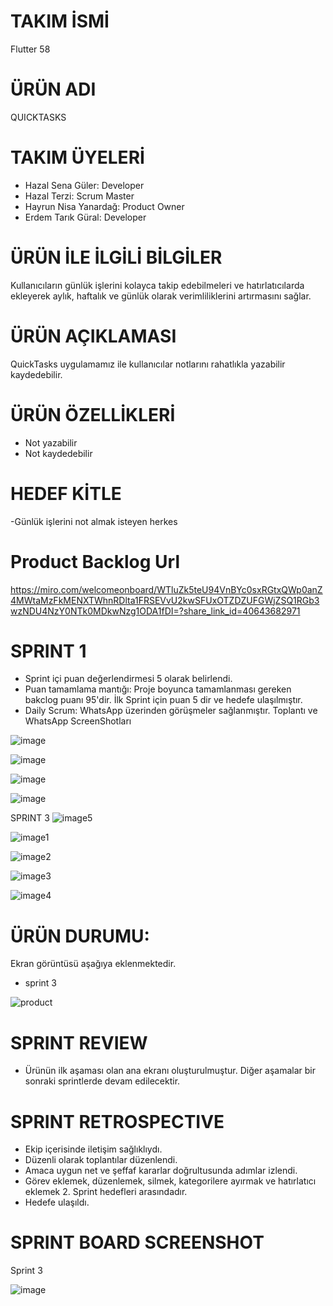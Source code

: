 # TAKIM İSMİ
Flutter 58 

# ÜRÜN ADI
QUICKTASKS 

# TAKIM ÜYELERİ 
- Hazal Sena Güler: Developer 
- Hazal Terzi: Scrum Master 
- Hayrun Nisa Yanardağ: Product Owner 
- Erdem Tarık Güral: Developer 

# ÜRÜN İLE İLGİLİ BİLGİLER 
Kullanıcıların günlük işlerini kolayca takip edebilmeleri ve hatırlatıcılarda ekleyerek aylık, haftalık ve günlük olarak verimliliklerini artırmasını sağlar. 

# ÜRÜN AÇIKLAMASI 
QuickTasks uygulamamız ile kullanıcılar notlarını rahatlıkla yazabilir kaydedebilir.

# ÜRÜN ÖZELLİKLERİ 
- Not yazabilir
- Not kaydedebilir

# HEDEF KİTLE
-Günlük işlerini not almak isteyen herkes

# Product Backlog Url 
https://miro.com/welcomeonboard/WTluZk5teU94VnBYc0sxRGtxQWp0anZ4MWtaMzFkMENXTWhnRDlta1FRSEVvU2kwSFUxOTZDZUFGWjZSQ1RGb3wzNDU4NzY0NTk0MDkwNzg1ODA1fDI=?share_link_id=40643682971 

# SPRINT 1 
- Sprint içi puan değerlendirmesi 5 olarak belirlendi.
- Puan tamamlama mantığı: Proje boyunca tamamlanması gereken bakclog puanı 95'dir. İlk Sprint için puan 5 dir ve hedefe ulaşılmıştır. 
- Daily Scrum: WhatsApp üzerinden görüşmeler sağlanmıştır.
Toplantı ve WhatsApp ScreenShotları

![image](https://github.com/hazalsguler/Team58/assets/173630456/52ab0ca4-1f8e-475e-a8d5-f06b4364550e)

![image](https://github.com/hazalsguler/Team58/assets/173630456/b85f124a-6ec1-4ba8-a871-71851d6e42f5) 

![image](https://github.com/hazalsguler/Team58/assets/173630456/8a51c437-6a32-4fa4-9b10-d247d9c0ebf7)

![image](https://github.com/hazalsguler/Team58/assets/173630456/9d4deece-1b51-4417-b6a5-fb4884ad9d63) 


SPRINT 3 
![image5](https://github.com/user-attachments/assets/2d9b7d99-6ab3-4088-9162-c3295b738d01)

![image1](https://github.com/user-attachments/assets/dc06872c-e313-4d95-9bb5-1ec411500418)

![image2](https://github.com/user-attachments/assets/0b35449e-65d8-4548-8053-429a13878260)

![image3](https://github.com/user-attachments/assets/ed48ee52-7c22-4f1e-b154-3dd9f27bd42e)

![image4](https://github.com/user-attachments/assets/84b2e14d-0d0a-4a0d-adeb-0a88dbcf1f39)

# ÜRÜN DURUMU:
Ekran görüntüsü aşağıya eklenmektedir. 
- sprint 3 

![product](https://github.com/user-attachments/assets/ee37b33d-089f-4ceb-bdd0-781e24150cc6)

# SPRINT REVIEW 
- Ürünün ilk aşaması olan ana ekranı oluşturulmuştur. Diğer aşamalar bir sonraki sprintlerde devam edilecektir.


# SPRINT RETROSPECTIVE
- Ekip içerisinde iletişim sağlıklıydı.
- Düzenli olarak toplantılar düzenlendi. 
- Amaca uygun net ve şeffaf kararlar doğrultusunda adımlar izlendi.
- Görev eklemek, düzenlemek, silmek, kategorilere ayırmak ve hatırlatıcı eklemek 2. Sprint hedefleri arasındadır.
- Hedefe ulaşıldı.

# SPRINT BOARD SCREENSHOT
Sprint 3 

![image](https://github.com/user-attachments/assets/e7be29b8-9e49-4c8d-b067-cd99677c8f30)
